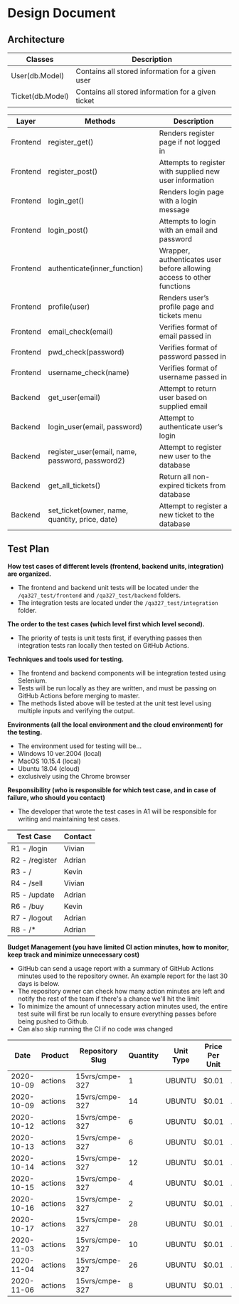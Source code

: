 # Design Document

## Architecture

| Classes          | Description                                        |
|------------------|----------------------------------------------------|
| User(db.Model)   | Contains all stored information for a given user   |
| Ticket(db.Model) | Contains all stored information for a given ticket |

| Layer    | Methods                                         | Description                                                           |
|----------|-------------------------------------------------|-----------------------------------------------------------------------|
| Frontend | register_get()                                  | Renders register page if not logged in                                |
| Frontend | register_post()                                 | Attempts to register with supplied new user information               |
| Frontend | login_get()                                     | Renders login page with a login message                               |
| Frontend | login_post()                                    | Attempts to login with an email and password                          |
| Frontend | authenticate(inner_function)                    | Wrapper, authenticates user before allowing access to other functions |
| Frontend | profile(user)                                   | Renders user’s profile page and tickets menu                          |
| Frontend | email_check(email)                              | Verifies format of email passed in                                    |
| Frontend | pwd_check(password)                             | Verifies format of password passed in                                 |
| Frontend | username_check(name)                            | Verifies format of username passed in                                 |
| Backend  | get_user(email)                                 | Attempt to return user based on supplied email                        |
| Backend  | login_user(email, password)                     | Attempt to authenticate user’s login                                  |
| Backend  | register_user(email, name, password, password2) | Attempt to register new user to the database                          |
| Backend  | get_all_tickets()                               | Return all non-expired tickets from database                          |
| Backend  | set_ticket(owner, name, quantity, price, date)  | Attempt to register a new ticket to the database                      |

## Test Plan

**How test cases of different levels (frontend, backend units, integration) are organized.**

- The frontend and backend unit tests will be located under the `/qa327_test/frontend` and `/qa327_test/backend` folders.
- The integration tests are located under the `/qa327_test/integration` folder.

**The order to the test cases (which level first which level second).**

- The priority of tests is unit tests first, if everything passes then integration tests ran locally then tested on GitHub Actions.

**Techniques and tools used for testing.**

- The frontend and backend components will be integration tested using Selenium.
- Tests will be run locally as they are written, and must be passing on GitHub Actions before merging to master.
- The methods listed above will be tested at the unit test level using multiple inputs and verifying the output.

**Environments (all the local environment and the cloud environment) for the testing.**

- The environment used for testing will be...
- Windows 10 ver.2004 (local)
- MacOS 10.15.4 (local)
- Ubuntu 18.04 (cloud)
- exclusively using the Chrome browser

**Responsibility (who is responsible for which test case, and in case of failure, who should you contact)**

- The developer that wrote the test cases in A1 will be responsible for writing and maintaining test cases.

| Test Case     | Contact |
|---------------|---------|
| R1 - /login   | Vivian  |
| R2 - /register| Adrian  |
| R3 - /        | Kevin   |
| R4 - /sell    | Vivian  |
| R5 - /update  | Adrian  |
| R6 - /buy     | Kevin   |
| R7 - /logout  | Adrian  |
| R8 - /*       | Adrian  |

**Budget Management (you have limited CI action minutes, how to monitor, keep track and minimize unnecessary cost)**

- GitHub can send a usage report with a summary of GitHub Actions minutes used to the repository owner. An example report for the last 30 days is below.
- The repository owner can check how many action minutes are left and notify the rest of the team if there's a chance we'll hit the limit
- To minimize the amount of unnecessary action minutes used, the entire test suite will first be run locally to ensure everything passes before being pushed to Github.
- Can also skip running the CI if no code was changed

| Date       | Product | Repository Slug | Quantity | Unit Type | Price Per Unit | Actions Workflow             |
| ---------- | ------- | --------------- | -------- | --------- | -------------- | ---------------------------- |
| 2020-10-09 | actions | 15vrs/cmpe-327  | 1        | UBUNTU    | $0.01          | .github/workflows/maven.yml  |
| 2020-10-09 | actions | 15vrs/cmpe-327  | 14       | UBUNTU    | $0.01          | .github/workflows/python.yml |
| 2020-10-12 | actions | 15vrs/cmpe-327  | 6        | UBUNTU    | $0.01          | .github/workflows/python.yml |
| 2020-10-13 | actions | 15vrs/cmpe-327  | 6        | UBUNTU    | $0.01          | .github/workflows/python.yml |
| 2020-10-14 | actions | 15vrs/cmpe-327  | 12       | UBUNTU    | $0.01          | .github/workflows/python.yml |
| 2020-10-15 | actions | 15vrs/cmpe-327  | 4        | UBUNTU    | $0.01          | .github/workflows/python.yml |
| 2020-10-16 | actions | 15vrs/cmpe-327  | 2        | UBUNTU    | $0.01          | .github/workflows/python.yml |
| 2020-10-17 | actions | 15vrs/cmpe-327  | 28       | UBUNTU    | $0.01          | .github/workflows/python.yml |
| 2020-11-03 | actions | 15vrs/cmpe-327  | 10       | UBUNTU    | $0.01          | .github/workflows/python.yml |
| 2020-11-04 | actions | 15vrs/cmpe-327  | 26       | UBUNTU    | $0.01          | .github/workflows/python.yml |
| 2020-11-06 | actions | 15vrs/cmpe-327  | 8        | UBUNTU    | $0.01          | .github/workflows/python.yml |
